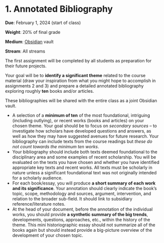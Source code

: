 # 1. Annotated Bibliography

**Due**: February 1, 2024 (start of class)

**Weight**: 20% of final grade

**Medium**: [Obsidian](obsidian-notes.md) vault

**Stream**: All streams

The first assignment will be completed by all students as preparation for their future projects.&#x20;

Your goal will be to **identify a significant theme** related to the course material (draw your inspiration from what you might hope to accomplish in assignments 2 and 3) and prepare a detailed annotated bibliography exploring roughly **ten** books and/or articles.&#x20;

These bibliographies will be shared with the entire class as a joint Obsidian vault.&#x20;

* A selection of a **minimum of ten** of the most foundational, intriguing (including outlying), or recent works (books and articles) on your chosen theme. Your goal should be to focus on _secondary sources_ – to investigate how scholars have developed questions and answers, as well as how they may have suggested avenues for future research. Your bibliography can include texts from the course readings but _these do not count towards the minimum ten works_.&#x20;
* Your bibliography should include both texts deemed foundational to the disciplinary area and some examples of recent scholarship. You will be evaluated on the texts you have chosen and whether you have identified appropriate key texts and recent works. All texts must be scholarly in nature unless a significant foundational text was not originally intended for a scholarly audience.
* For each book/essay, you will produce **a short summary of each work and its significance**. Your annotation should clearly indicate the book’s topic, scope, methodology and sources, argument, intervention, and relation to the broader sub-field. It should link to subsidiary reference/literature notes.&#x20;
* At the head of your document, before the annotation of the individual works, you should provide **a synthetic summary of the big trends**, developments, questions, approaches, etc., within the history of the theme. This mini historiographic essay should not summarize all of the books again but should instead provide a big-picture overview of the development of your chosen topic.

&#x20;
